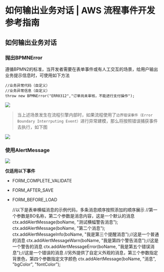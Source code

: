 # 如何输出业务对话 | AWS 流程事件开发参考指南

## 如何输出业务对话

### 抛出BPMNError

遵循BPMN2的标准，当开发者需要在表单事件或有人工交互的场景，给用户输出业务提示信息时，可使用如下方法
    
    
    //业务异常代码（自定义）
    //业务异常信息（自定义）
    throw new BPMNError("ERR0312","订单尚未审核，不能进行支付操作");
    

![](https://docs.awspaas.com/reference-guide/aws-paas-process-listener-reference-guide/appendix/alert.png)

> 当上述场景发生在流程引擎内部时，如果流程使用了`边界错误事件（Error Boundary Interrputing Event）`进行异常建模，那么将按照错误捕获事件去执行，如下图

![](https://docs.awspaas.com/reference-guide/aws-paas-process-listener-reference-guide/appendix/2.png)

### 使用AlertMessage

![](https://docs.awspaas.com/reference-guide/aws-paas-process-listener-reference-guide/appendix/3.png)

**仅适用以下事件**

  * FORM_COMPLETE_VALIDATE
  * FORM_AFTER_SAVE
  * FORM_BEFORE_LOAD

    
    
    //以下是表单横幅消息的示例代码，多条消息顺序按照添加的顺序展示
    //第一个参数是BO名称，第二个参数是消息内容，这是一个默认的消息
    ctx.addAlertMessage(boName, "测试横幅警告消息");
    ctx.addAlertMessage(boName, "第二个消息");
    ctx.addAlertMessageInfo(boName, "我是第三个提醒消息");//这是一个普通的消息
    ctx.addAlertMessageWarn(boName, "我是第四个警告消息");//这是一个警告的消息
    ctx.addAlertMessageError(boName, "我是第五个错误消息");//这是一个错误的消息
    //另外提供了自定义外观的消息，第三个参数指定背景色，第四个参数指定文字颜色
    ctx.addAlertMessage(boName, "消息", "bgColor", "fontColor");